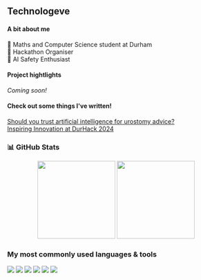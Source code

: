 ## Technologeve 

#### A bit about me
🔭 Maths and Computer Science student at Durham  
👾 Hackathon Organiser   
🤖 AI Safety Enthusiast  

#### Project hightlights
_Coming soon!_

#### Check out some things I've written!
[Should you trust artificial intelligence for urostomy advice?](https://urostomyassociation.org.uk/information-pages/should-you-trust-ai/)  
[Inspiring Innovation at DurHack 2024](https://www.rs-online.com/designspark/inspiring-innovation-at-durhack-2024)

### 📊 GitHub Stats 
<p align="center">
  <img src="https://github-readme-stats.vercel.app/api?username=technologeve&show_icons=true&hide_border=true&theme=buefy&hide=stars,issues,contribs&hide_rank=true" height="180em" />
  <img src="https://github-readme-stats.vercel.app/api/top-langs/?username=technologeve&layout=compact&hide_border=true&theme=buefy&hide=Jupyter%20Notebook" height="180em" />
</p>
<!-- ![GitHub Stats](https://github-readme-stats.vercel.app/api?username=technologeve&show_icons=true&hide_border=true&theme=tokyonight&hide=stars,issues,contribs&hide_rank=true)  
![Top Languages](https://github-readme-stats.vercel.app/api/top-langs/?username=technologeve&layout=compact&hide_border=true&theme=tokyonight&hide=Jupyter%20Notebook)   -->

### My most commonly used languages & tools
<p>
  <img src="https://img.shields.io/badge/Python-3776AB?style=for-the-badge&logo=python&logoColor=white" />
  <img src="https://img.shields.io/badge/MATLAB-0076A8?style=for-the-badge&logo=matlab&logoColor=white" />
  <img src="https://img.shields.io/badge/R-276DC3?style=for-the-badge&logo=r&logoColor=white" />
  <img src="https://img.shields.io/badge/Stan-CC0000?style=for-the-badge&logoColor=white" />
  <img src="https://img.shields.io/badge/Git-F05032?style=for-the-badge&logo=git&logoColor=white" />
  <img src="https://img.shields.io/badge/Linux-FCC624?style=for-the-badge&logo=linux&logoColor=black" />
</p>
